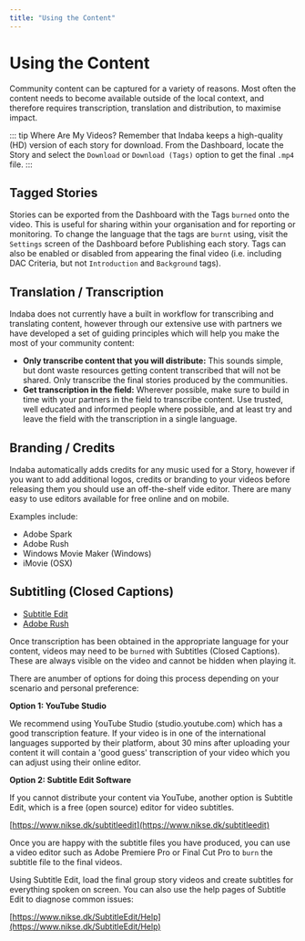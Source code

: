 ```yaml
---
title: "Using the Content"
---
```


<ReadTime />

<Steps :step="5"/>

# Using the Content

<Leader>

Community content can be captured for a variety of reasons. Most often the content needs to become available outside of the local context, and therefore requires transcription, translation and distribution, to maximise impact.

</Leader>

::: tip Where Are My Videos?
Remember that Indaba keeps a high-quality (HD) version of each story for download. From the Dashboard, locate the Story and select the `Download` or `Download (Tags)` option to get the final `.mp4` file.
:::

## Tagged Stories

Stories can be exported from the Dashboard with the Tags `burned` onto the video. This is useful for sharing within your organisation and for reporting or monitoring. To change the language that the tags are `burnt` using, visit the `Settings` screen of the Dashboard before Publishing each story. Tags can also be enabled or disabled from appearing the final video (i.e. including DAC Criteria, but not `Introduction` and `Background` tags).

## Translation / Transcription

Indaba does not currently have a built in workflow for transcribing and translating content, however through our extensive use with partners we have developed a set of guiding principles which will help you make the most of your community content:

- **Only transcribe content that you will distribute:** This sounds simple, but dont waste resources getting content transcribed that will not be shared. Only transcribe the final stories produced by the communities.
- **Get transcription in the field:** Wherever possible, make sure to build in time with your partners in the field to transcribe content. Use trusted, well educated and informed people where possible, and at least try and leave the field with the transcription in a single language.

## Branding / Credits

Indaba automatically adds credits for any music used for a Story, however if you want to add additional logos, credits or branding to your videos before releasing them you should use an off-the-shelf vide editor. There are many easy to use editors available for free online and on mobile.

Examples include:

- Adobe Spark
- Adobe Rush
- Windows Movie Maker (Windows)
- iMovie (OSX)

## Subtitling (Closed Captions)

<Materials title="Materials">

- [Subtitle Edit](https://www.nikse.dk/subtitleedit)
- [Adobe Rush](https://www.nikse.dk/subtitleedit)

</Materials>

Once transcription has been obtained in the appropriate language for your content, videos may need to be `burned` with Subtitles (Closed Captions). These are always visible on the video and cannot be hidden when playing it.

There are anumber of options for doing this process depending on your scenario and personal preference:

**Option 1: YouTube Studio**

We recommend using YouTube Studio (studio.youtube.com) which has a good transcription feature. If your video is in one of the international languages supported by their platform, about 30 mins after uploading your content it will contain a 'good guess' transcription of your video which you can adjust using their online editor.

**Option 2: Subtitle Edit Software**

If you cannot distribute your content via YouTube, another option is Subtitle Edit, which is a free (open source) editor for video subtitles. 

[https://www.nikse.dk/subtitleedit](https://www.nikse.dk/subtitleedit)

Once you are happy with the subtitle files you have produced, you can use a video editor such as Adobe Premiere Pro or Final Cut Pro to `burn` the subtitle file to the final videos.

Using Subtitle Edit, load the final group story videos and create subtitles for everything spoken on screen. You can also use the help pages of Subtitle Edit to diagnose common issues: 

[https://www.nikse.dk/SubtitleEdit/Help](https://www.nikse.dk/SubtitleEdit/Help)

